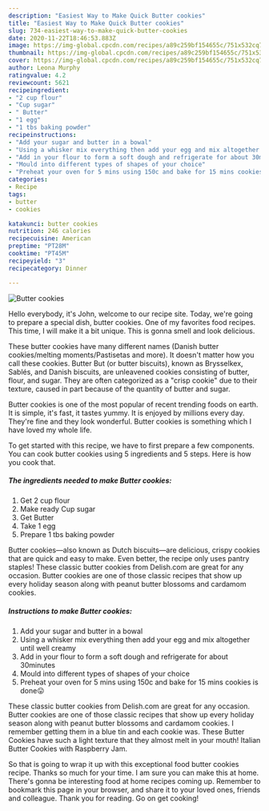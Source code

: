```yaml
---
description: "Easiest Way to Make Quick Butter cookies"
title: "Easiest Way to Make Quick Butter cookies"
slug: 734-easiest-way-to-make-quick-butter-cookies
date: 2020-11-22T18:46:53.883Z
image: https://img-global.cpcdn.com/recipes/a89c259bf154655c/751x532cq70/butter-cookies-recipe-main-photo.jpg
thumbnail: https://img-global.cpcdn.com/recipes/a89c259bf154655c/751x532cq70/butter-cookies-recipe-main-photo.jpg
cover: https://img-global.cpcdn.com/recipes/a89c259bf154655c/751x532cq70/butter-cookies-recipe-main-photo.jpg
author: Leona Murphy
ratingvalue: 4.2
reviewcount: 5621
recipeingredient:
- "2 cup flour"
- "Cup sugar"
- " Butter"
- "1 egg"
- "1 tbs baking powder"
recipeinstructions:
- "Add your sugar and butter in a bowal"
- "Using a whisker mix everything then add your egg and mix altogether until well creamy"
- "Add in your flour to form a soft dough and refrigerate for about 30minutes"
- "Mould into different types of shapes of your choice"
- "Preheat your oven for 5 mins using 150c and bake for 15 mins cookies is done😛"
categories:
- Recipe
tags:
- butter
- cookies

katakunci: butter cookies 
nutrition: 246 calories
recipecuisine: American
preptime: "PT28M"
cooktime: "PT45M"
recipeyield: "3"
recipecategory: Dinner

---
```



![Butter cookies](https://img-global.cpcdn.com/recipes/a89c259bf154655c/751x532cq70/butter-cookies-recipe-main-photo.jpg)

Hello everybody, it's John, welcome to our recipe site. Today, we're going to prepare a special dish, butter cookies. One of my favorites food recipes. This time, I will make it a bit unique. This is gonna smell and look delicious.

These butter cookies have many different names (Danish butter cookies/melting moments/Pastisetas and more). It doesn&#39;t matter how you call these cookies. Butter But (or butter biscuits), known as Brysselkex, Sablés, and Danish biscuits, are unleavened cookies consisting of butter, flour, and sugar. They are often categorized as a &#34;crisp cookie&#34; due to their texture, caused in part because of the quantity of butter and sugar.

Butter cookies is one of the most popular of recent trending foods on earth. It is simple, it's fast, it tastes yummy. It is enjoyed by millions every day. They're fine and they look wonderful. Butter cookies is something which I have loved my whole life.


To get started with this recipe, we have to first prepare a few components. You can cook butter cookies using 5 ingredients and 5 steps. Here is how you cook that.

<!--inarticleads1-->

##### The ingredients needed to make Butter cookies:

1. Get 2 cup flour
1. Make ready Cup sugar
1. Get  Butter
1. Take 1 egg
1. Prepare 1 tbs baking powder


Butter cookies—also known as Dutch biscuits—are delicious, crispy cookies that are quick and easy to make. Even better, the recipe only uses pantry staples! These classic butter cookies from Delish.com are great for any occasion. Butter cookies are one of those classic recipes that show up every holiday season along with peanut butter blossoms and cardamom cookies. 

<!--inarticleads2-->

##### Instructions to make Butter cookies:

1. Add your sugar and butter in a bowal
1. Using a whisker mix everything then add your egg and mix altogether until well creamy
1. Add in your flour to form a soft dough and refrigerate for about 30minutes
1. Mould into different types of shapes of your choice
1. Preheat your oven for 5 mins using 150c and bake for 15 mins cookies is done😛


These classic butter cookies from Delish.com are great for any occasion. Butter cookies are one of those classic recipes that show up every holiday season along with peanut butter blossoms and cardamom cookies. I remember getting them in a blue tin and each cookie was. These Butter Cookies have such a light texture that they almost melt in your mouth! Italian Butter Cookies with Raspberry Jam. 

So that is going to wrap it up with this exceptional food butter cookies recipe. Thanks so much for your time. I am sure you can make this at home. There's gonna be interesting food at home recipes coming up. Remember to bookmark this page in your browser, and share it to your loved ones, friends and colleague. Thank you for reading. Go on get cooking!
